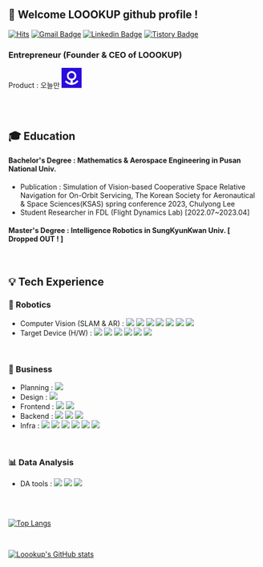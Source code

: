 <div align="left">
 
##  :wave: Welcome LOOOKUP github profile !
 
[![Hits](https://hits.seeyoufarm.com/api/count/incr/badge.svg?url=https%3A%2F%2Fgithub.com%2FLoookup&count_bg=%23EB8B10&title_bg=%23684327&icon=&icon_color=%23E7E7E7&title=VISIT&edge_flat=false)](https://github.com/Loookup)
[![Gmail Badge](https://img.shields.io/badge/chulyong5947@gmail.com-D14836?style=flat&logo=Gmail&logoColor=white)](mailto:chulyong5947@gmail.com) [![Linkedin Badge](https://img.shields.io/badge/LinkedIn-0A66C2?style=flat&logo=linkedin&logoColor=white)](www.linkedin.com/in/chulyong-lee-4781a7223) [![Tistory Badge](https://img.shields.io/badge/Tech%20Blog-000000?style=flat&logo=tistory&logoColor=white)](https://loookup.tistory.com/)
### Entrepreneur (Founder & CEO of LOOOKUP)
Product : 오늘만 <img width="40" src="https://github.com/Loookup/Loookup/blob/main/%E1%84%8B%E1%85%A9%E1%84%82%E1%85%B3%E1%86%AF%E1%84%86%E1%85%A1%E1%86%AB_logo_ver1.1.png">

 <br/>
 <br/>
 
## 🎓 Education

#### Bachelor's Degree : Mathematics & Aerospace Engineering in Pusan National Univ.
- Publication : Simulation of Vision-based Cooperative Space Relative Navigation for On-Orbit Servicing, The Korean Society for Aeronautical & Space Sciences(KSAS) spring conference 2023, Chulyong Lee
- Student Researcher in FDL (Flight Dynamics Lab) [2022.07~2023.04]
#### Master's Degree : Intelligence Robotics in SungKyunKwan Univ. [ Dropped OUT ! ]

 <br/>

 ## 💡 Tech Experience
 
### 🤖 Robotics
- Computer Vision (SLAM & AR) : <img src="https://img.shields.io/badge/C++-00599C?style=flat&logo=cplusplus&logoColor=white"> <img src="https://img.shields.io/badge/C-A8B9CC?style=flat&logo=C&logoColor=white"> <img src="https://img.shields.io/badge/Python-3776AB?style=flat&logo=Python&logoColor=white"> <img src="https://img.shields.io/badge/MATLAB-R2023a-blue?style=flat&logo=MATLAB&logoColor=white"> <img src="https://img.shields.io/badge/ROS-22314E?style=flat&logo=ROS&logoColor=white"> <img src="https://img.shields.io/badge/Ubuntu-E95420?style=flat&logo=Ubuntu&logoColor=white"> <img src="https://img.shields.io/badge/OpenCV-5C3EE8?style=flat&logo=opencv&logoColor=white">
- Target Device (H/W) : <img src="https://img.shields.io/badge/Jetson-76B900?style=flat&logo=nvidia&logoColor=white"> <img src="https://img.shields.io/badge/RealSense-0071C5?style=flat&logo=Intel&logoColor=white"> <img src="https://img.shields.io/badge/Azure%20Kinect-5E5E5E?style=flat&logo=microsoft&logoColor=white"> <img src="https://img.shields.io/badge/Hololens-5E5E5E?style=flat&logo=microsoft&logoColor=white"> <img src="https://img.shields.io/badge/STM-03234B?style=flat&logo=stmicroelectronics&logoColor=white"> <img src="https://img.shields.io/badge/Arduino-00878F?style=flat&logo=arduino&logoColor=white">
 <br/>

### 💼 Business
- Planning : <img src="https://img.shields.io/badge/Notion-000000?style=flat&logo=Notion&logoColor=white">
- Design : <img src="https://img.shields.io/badge/Figma-F24E1E?style=flat&logo=Figma&logoColor=white">
- Frontend : <img src="https://img.shields.io/badge/Flutter-02569B?style=flat&logo=Flutter&logoColor=white"> <img src="https://img.shields.io/badge/Dart-0175C2?style=flat&logo=Dart&logoColor=white">
- Backend : <img src="https://img.shields.io/badge/Java-000000?style=flat&logo=openjdk&logoColor=white"> <img src="https://img.shields.io/badge/Spring Boot-6DB33F?style=flat&logo=Spring Boot&logoColor=white"> <img src="https://img.shields.io/badge/MySQL-4479A1?style=flat&logo=MySQL&logoColor=white">
- Infra : <img src="https://img.shields.io/badge/github-181717?style=flat&logo=github&logoColor=white"> <img src="https://img.shields.io/badge/AWS-232F3E?style=flat&logo=amazonaws&logoColor=white"> <img src="https://img.shields.io/badge/ec2-FF9900?style=flat&logo=amazonec2&logoColor=white"> <img src="https://img.shields.io/badge/s3-569A31?style=flat&logo=amazons3&logoColor=white"> <img src="https://img.shields.io/badge/rds-527FFF?style=flat&logo=amazonrds&logoColor=white"> <img src="https://img.shields.io/badge/fcm-FFCA28?style=flat&logo=firebase&logoColor=white">

<br/>

### 📊 Data Analysis
- DA tools : <img src="https://img.shields.io/badge/Numpy-013243?style=flat&logo=Numpy&logoColor=white"> <img src="https://img.shields.io/badge/scikitlearn-F7931E?style=flat&logo=scikitlearn&logoColor=white"> <img src="https://img.shields.io/badge/pandas-150458?style=flat&logo=pandas&logoColor=white">

 <br/>
 <br/>
 
[![Top Langs](https://github-readme-stats.vercel.app/api/top-langs/?username=Loookup&layout=donut)](https://github.com/Loookup/github-readme-stats)

 <br/>
 
[![Loookup's GitHub stats](https://github-readme-stats.vercel.app/api?username=Loookup)](https://github.com/Loookup/github-readme-stats)


 <br/>


</div>
